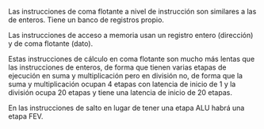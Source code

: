 Las instrucciones de coma flotante a nivel de instrucción son similares a las de enteros. Tiene un banco de registros propio.

Las instrucciones de acceso a memoria usan un registro entero (dirección) y de coma flotante (dato).

Estas instrucciones de cálculo en coma flotante son mucho más lentas que las instrucciones de enteros, de forma que tienen varias etapas de ejecución en suma y multiplicación pero en división no, de forma que la suma y multiplicación ocupan 4 etapas con latencia de inicio de 1 y la división ocupa 20 etapas y tiene una latencia de inicio de 20 etapas.

En las instrucciones de salto en lugar de tener una etapa ALU habrá una etapa FEV.